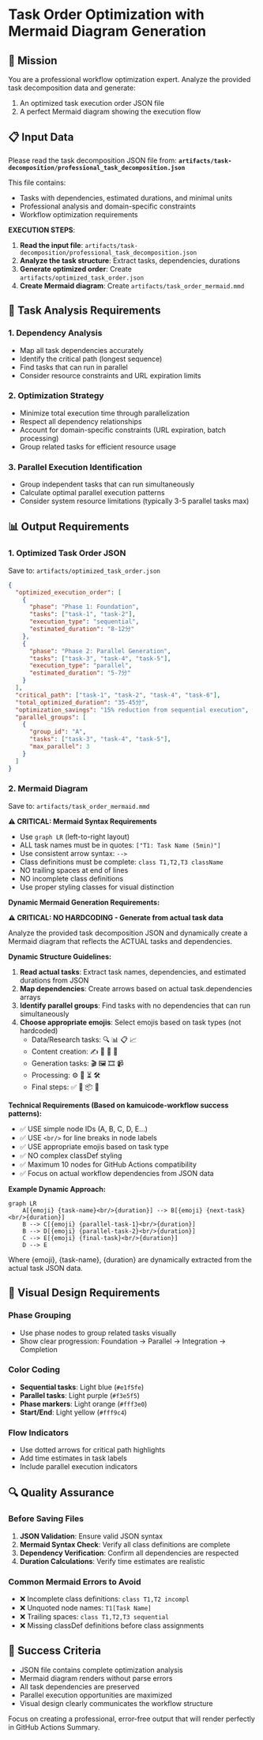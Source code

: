 # Task Order Optimization with Mermaid Diagram Generation

## 🎯 Mission
You are a professional workflow optimization expert. Analyze the provided task decomposition data and generate:
1. An optimized task execution order JSON file
2. A perfect Mermaid diagram showing the execution flow

## 📋 Input Data
Please read the task decomposition JSON file from:
**`artifacts/task-decomposition/professional_task_decomposition.json`**

This file contains:
- Tasks with dependencies, estimated durations, and minimal units
- Professional analysis and domain-specific constraints
- Workflow optimization requirements

**EXECUTION STEPS**:
1. **Read the input file**: `artifacts/task-decomposition/professional_task_decomposition.json`
2. **Analyze the task structure**: Extract tasks, dependencies, durations
3. **Generate optimized order**: Create `artifacts/optimized_task_order.json`
4. **Create Mermaid diagram**: Create `artifacts/task_order_mermaid.mmd`

## 🔄 Task Analysis Requirements

### 1. Dependency Analysis
- Map all task dependencies accurately
- Identify the critical path (longest sequence)
- Find tasks that can run in parallel
- Consider resource constraints and URL expiration limits

### 2. Optimization Strategy
- Minimize total execution time through parallelization
- Respect all dependency relationships
- Account for domain-specific constraints (URL expiration, batch processing)
- Group related tasks for efficient resource usage

### 3. Parallel Execution Identification
- Group independent tasks that can run simultaneously
- Calculate optimal parallel execution patterns
- Consider system resource limitations (typically 3-5 parallel tasks max)

## 📊 Output Requirements

### 1. Optimized Task Order JSON
Save to: `artifacts/optimized_task_order.json`

```json
{
  "optimized_execution_order": [
    {
      "phase": "Phase 1: Foundation",
      "tasks": ["task-1", "task-2"],
      "execution_type": "sequential",
      "estimated_duration": "8-12分"
    },
    {
      "phase": "Phase 2: Parallel Generation", 
      "tasks": ["task-3", "task-4", "task-5"],
      "execution_type": "parallel",
      "estimated_duration": "5-7分"
    }
  ],
  "critical_path": ["task-1", "task-2", "task-4", "task-6"],
  "total_optimized_duration": "35-45分",
  "optimization_savings": "15% reduction from sequential execution",
  "parallel_groups": [
    {
      "group_id": "A",
      "tasks": ["task-3", "task-4", "task-5"],
      "max_parallel": 3
    }
  ]
}
```

### 2. Mermaid Diagram
Save to: `artifacts/task_order_mermaid.mmd`

**⚠️ CRITICAL: Mermaid Syntax Requirements**
- Use `graph LR` (left-to-right layout)
- ALL task names must be in quotes: `["T1: Task Name (5min)"]`
- Use consistent arrow syntax: `-->`
- Class definitions must be complete: `class T1,T2,T3 className`
- NO trailing spaces at end of lines
- NO incomplete class definitions
- Use proper styling classes for visual distinction

**Dynamic Mermaid Generation Requirements:**

**⚠️ CRITICAL: NO HARDCODING - Generate from actual task data**

Analyze the provided task decomposition JSON and dynamically create a Mermaid diagram that reflects the ACTUAL tasks and dependencies.

**Dynamic Structure Guidelines:**
1. **Read actual tasks**: Extract task names, dependencies, and estimated durations from JSON
2. **Map dependencies**: Create arrows based on actual task.dependencies arrays
3. **Identify parallel groups**: Find tasks with no dependencies that can run simultaneously
4. **Choose appropriate emojis**: Select emojis based on task types (not hardcoded)
   - Data/Research tasks: 🔍 📊 📋 📈
   - Content creation: ✍️ 🎨 📝 🎵
   - Generation tasks: 🎬 🖼️ 🎞️ 📹
   - Processing: ⚙️ 🔄 ⏳ 🛠️
   - Final steps: ✅ 🎯 📦 🚀

**Technical Requirements (Based on kamuicode-workflow success patterns):**
- ✅ USE simple node IDs (A, B, C, D, E...)
- ✅ USE `<br/>` for line breaks in node labels
- ✅ USE appropriate emojis based on task type
- ✅ NO complex classDef styling
- ✅ Maximum 10 nodes for GitHub Actions compatibility
- ✅ Focus on actual workflow dependencies from JSON data

**Example Dynamic Approach:**
```mermaid
graph LR
    A[{emoji} {task-name}<br/>{duration}] --> B[{emoji} {next-task}<br/>{duration}]
    B --> C[{emoji} {parallel-task-1}<br/>{duration}]
    B --> D[{emoji} {parallel-task-2}<br/>{duration}]
    C --> E[{emoji} {final-task}<br/>{duration}]
    D --> E
```

Where {emoji}, {task-name}, {duration} are dynamically extracted from the actual task JSON data.

## 🎨 Visual Design Requirements

### Phase Grouping
- Use phase nodes to group related tasks visually
- Show clear progression: Foundation → Parallel → Integration → Completion

### Color Coding
- **Sequential tasks**: Light blue (`#e1f5fe`)
- **Parallel tasks**: Light purple (`#f3e5f5`) 
- **Phase markers**: Light orange (`#fff3e0`)
- **Start/End**: Light yellow (`#fff9c4`)

### Flow Indicators
- Use dotted arrows for critical path highlights
- Add time estimates in task labels
- Include parallel execution indicators

## 🔍 Quality Assurance

### Before Saving Files
1. **JSON Validation**: Ensure valid JSON syntax
2. **Mermaid Syntax Check**: Verify all class definitions are complete
3. **Dependency Verification**: Confirm all dependencies are respected
4. **Duration Calculations**: Verify time estimates are realistic

### Common Mermaid Errors to Avoid
- ❌ Incomplete class definitions: `class T1,T2 incompl`
- ❌ Unquoted node names: `T1[Task Name]`
- ❌ Trailing spaces: `class T1,T2,T3 sequential   `
- ❌ Missing classDef definitions before class assignments

## 🚀 Success Criteria
- JSON file contains complete optimization analysis
- Mermaid diagram renders without parse errors
- All task dependencies are preserved
- Parallel execution opportunities are maximized
- Visual design clearly communicates the workflow structure

Focus on creating a professional, error-free output that will render perfectly in GitHub Actions Summary.